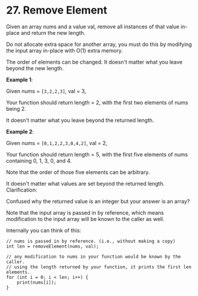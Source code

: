 # 27. Remove Element

Given an array nums and a value val, remove all instances of
 that value in-place and return the new length.

Do not allocate extra space for another array, you must do this 
by modifying the input array in-place with O(1) extra memory.

The order of elements can be changed. It doesn't matter what
 you leave beyond the new length.

**Example 1**:

Given nums = `[3,2,2,3]`, val = 3,

Your function should return length = 2, with the first two 
 elements of nums being 2.

It doesn't matter what you leave beyond the returned length.

**Example 2**:

Given nums = `[0,1,2,2,3,0,4,2]`, val = 2,

Your function should return length = 5, with the first five elements of nums containing 0, 1, 3, 0, and 4.

Note that the order of those five elements can be arbitrary.

It doesn't matter what values are set beyond the returned length.
Clarification:

Confused why the returned value is an integer but your answer is an array?

Note that the input array is passed in by reference, which means modification to the input array will be known to the caller as well.

Internally you can think of this:
```
// nums is passed in by reference. (i.e., without making a copy)
int len = removeElement(nums, val);

// any modification to nums in your function would be known by the caller.
// using the length returned by your function, it prints the first len elements.
for (int i = 0; i < len; i++) {
    print(nums[i]);
}
```